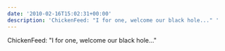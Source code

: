 ```yaml
---
date: '2010-02-16T15:02:31+00:00'
description: 'ChickenFeed: "I for one, welcome our black hole..." '
---
```

ChickenFeed: "I for one, welcome our black hole..." 

